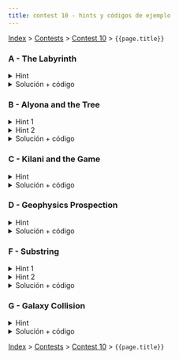 ```yaml
---
title: contest 10 - hints y códigos de ejemplo
---
```


[Index](../index) > [Contests](../contests) > [Contest 10](../contests#contest-10) > ```{{page.title}}```

### A - The Labyrinth
<details>
  <summary>Hint</summary> 
  Los puntos forman "componentes conexas". Si un aterisco se convierte en punto, entonces se va a fusionar con todas las componentes conexas de puntos adyacentes a él. De hecho, si tenemos 2 o más componentes conexas de puntos separadas por un asterisco, al convertir el asterisco en punto esas componentes se van a fusionar en una pura gran componente + el ex-asterisco entre medio.
</details>
<details> 
  <summary>Solución + código</summary>
  Usamos DFS o BFS para identificar todas las componentes conexas de puntos en el tablero original. Cada punto lo reemplazados por el ID de su componente conexa. Además, por cada componente conexa guardamos su tamaño. Después iteramos sobre todas las celdas asterisco y vemos todas las compontentes conexas adyacentes (vemos todos los IDs distintos adyacentes en el tablero), y sumamos los tamaños + 1. <a href="https://github.com/PabloMessina/Competitive-Programming-Material/blob/master/Solved%20problems/Codeforces/616C_TheLabyrinth.cpp">Código de ejemplo</a>
</details>

### B - Alyona and the Tree
<details>
  <summary>Hint 1</summary>
  Notar que un nodo u hace triste a alguien si y sólo si el máximo de la suma de distancias hacia arriba entre todos sus ancestros es mayor a a[u]. Además, si un nodo u hace triste a alguien, sí o sí hay que borrarlo, y por lo tanto, todo el subárbol que cuelga de u hay que borrarlo también.
</details>
<details>
  <summary>Hint 2</summary>
  Dado un nodo u con parent p, el máximo de las distancias hacia arriba entre todos los ancestros de u es igual al costo de la arista (p,u) + max{0, el máximo hacia arriba de p} (recursivo). Es decir, si lo pensamos como DP, si tengo calculado el máximo hacia arriba del parent p, entonces calcular el máximo hacia arriba de u se puede hacer en O(1).
</details>
<details> 
  <summary>Solución + código</summary>
  Corremos un DFS desde la raíz, en el cual vamos propagando hacia abajo el máximo de la distancia hacia arriba del parent y cuando detectamos un nodo que hace sad a alguien, retornamos altiro para "podar" todo ese subárbol. Además con el mismo DFS aprovechamos de contar los nodos visitados. Entonces la respueta será (N - los nodos visitados por el DFS). <a href="https://github.com/PabloMessina/Competitive-Programming-Material/blob/master/Solved%20problems/Codeforces/682C_AlyonaAndTheTree.cpp">Código de ejemplo</a>
</details>

### C - Kilani and the Game
<details>
  <summary>Hint</summary> 
  Pensar en una forma de simular el juego tal cual por rondas, en cada ronda iterar por cada jugador k-ésimo y simular sus "speed[k]" expansiones. Tener cuidado que speed[k] puede ser muy grande (hasta 10^9).
</details>
<details> 
  <summary>Solución + código</summary>
  Simular el juego tal cual con 3 loops anidados. Un loop principal que itera sobre las rondas, un segundo loop que itera sobre los jugadores y un tercer loop que itera sobre la cantidad de pasos o "speed" del jugador. Dentro del tercer loop tenemos que simular un paso de la expansión del jugador. Para ello podemos usar BFS: por cada jugador mantenemos una queue con las celdas en la "frontera" o "borde" del territorio controlado por el jugador, y nos expandimos a las celdas adyacentes a la frontera no controladas por nadie. Para no contaminar la misma queue, una opción es meter las nuevas celdas en una segunda queue auxiliar (que representaría la nueva frontera del territorio) y al final hacemos un swap. Cuando todas las queues quedan vacías y nadie se puede expandir más se acaba el juego y contamos. <a href="https://github.com/PabloMessina/Competitive-Programming-Material/blob/master/Solved%20problems/Codeforces/1105D_KilaniAndTheGame.cpp">Código de ejemplo</a>
</details>

### D - Geophysics Prospection
<details>
  <summary>Hint</summary> 
  Para poder contar agrupaciones de elementos iguales podemos usar un dfs que cuente los elementos de cada componente, si hacemos un dfs en cada componente que pase su tamaño sólo debemos ordenar para obtener la respuesta. Para esto hay que tener cuidado de no repetir necesariamente los dfs que se realizan.
</details>
<details> 
  <summary>Solución + código</summary>
  Podemos hacer dfs al estilo contar componentes conexas, vamos por cada celda, si no la hemos visitado hacemos un dfs que sólo recorrerá celdas de ese tipo y guardamos el tamaño que recorre, y seguimos así. Al final basta con encontrar alguna manera de ordenar los tamaños obtenidos para devolver como se pide. Una opción es hacer uso de priority queues para cada tipo de material.
  <a href="https://github.com/BenjaminRubio/CompetitiveProgramming/blob/master/Problems/ICPC/GeophysicsProspection.cpp">Código de ejemplo</a>
</details>

### F - Substring
<details> 
  <summary>Hint 1</summary>
  Notemos que si el gráfico contiene algún ciclo, necesariamente la resupuesta será -1. Por otro lado, si tuvieramos la certeza de que el grafo es acíclico podríamos hacer uso de un dp para obtener la solución.
</details>
<details> 
  <summary>Hint 2</summary>
  Este dp puede ser por ejemplo contar la cantidad de letras de un tipo C máximas que se pueden obtener para caminos que terminan en el nodo U. Este dp sólo dependería del mismo para los nodos que tienen aristas que llegan a U sumado 1 si la letra asociada a U es C.
</details>
<details> 
  <summary>Solución + código</summary>
  La solución consiste simplemente en primero chequear la existencia de un ciclo en el grafo, si hay ciclo respondemos -1 por el hint 1, de lo contrario procedemos con el approach presentado en el hint 2. Para chequear la existencia de un ciclo basta realizar un dfs, si en algún momento durante la búsqueda se trata de volver a un nodo ya visitado que esté activo (Sea ancestro del nodo que estamos viendo en la búsqueda), entonces tendremos un ciclo. Para saber qué nodos están activos basta tener un arreglo booleano en el cual activamos la posición de un nodo al principio de su llamada en el dfs y la apagamos al final.
  <a href="https://github.com/BenjaminRubio/CompetitiveProgramming/blob/master/Problems/Codeforces/Substring.cpp">Código de ejemplo</a>
</details>

### G - Galaxy Collision
<details> 
  <summary>Hint</summary>
  Para empezar, debemos obtener un grafo que poder trabajar. Una opción es unir aquellas estrellas cuya distancia es menor a 5 años luz, para eso basta tener un map asociando las posiciones de las estrellas a su índice y para cada estrella ver si las posiciones a menos de 5 años luz tienen alguna estrella, en caso de haber una estrella unimos. De esta forma obtenemos el grafo que queríamos.
</details>
<details> 
  <summary>Solución + código</summary>
  Finalmente, para obtener la solución al problema basta realizar un dfs por cada componente del grafo generado. Los vértices que visitamos a profundida par y los que visitamos a profundidad impar en cada componente deben ser parte de galaxias distintas. Luego la respuesta final corresponde a la suma de los tamaños del menor entre cantidad de estrellas a profundidad par o impar en cada componente.
  <a href="https://github.com/BenjaminRubio/CompetitiveProgramming/blob/master/Problems/URI/GalaxyCollision.cpp">Código de ejemplo</a>
</details>

<!-- <details> 
  <summary>Hint</summary>   
</details>
<details> 
  <summary>Solución + código</summary>
  <a href="">Código de ejemplo</a>
</details> -->

[Index](../index) > [Contests](../contests) > [Contest 10](../contests#contest-10) > ```{{page.title}}```
